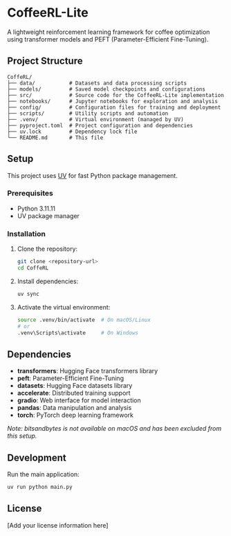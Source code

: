 # CoffeeRL-Lite

A lightweight reinforcement learning framework for coffee optimization using transformer models and PEFT (Parameter-Efficient Fine-Tuning).

## Project Structure

```
CoffeRL/
├── data/           # Datasets and data processing scripts
├── models/         # Saved model checkpoints and configurations
├── src/            # Source code for the CoffeeRL-Lite implementation
├── notebooks/      # Jupyter notebooks for exploration and analysis
├── config/         # Configuration files for training and deployment
├── scripts/        # Utility scripts and automation
├── .venv/          # Virtual environment (managed by UV)
├── pyproject.toml  # Project configuration and dependencies
├── uv.lock         # Dependency lock file
└── README.md       # This file
```

## Setup

This project uses [UV](https://github.com/astral-sh/uv) for fast Python package management.

### Prerequisites

- Python 3.11.11
- UV package manager

### Installation

1. Clone the repository:
   ```bash
   git clone <repository-url>
   cd CoffeRL
   ```

2. Install dependencies:
   ```bash
   uv sync
   ```

3. Activate the virtual environment:
   ```bash
   source .venv/bin/activate  # On macOS/Linux
   # or
   .venv\Scripts\activate     # On Windows
   ```

## Dependencies

- **transformers**: Hugging Face transformers library
- **peft**: Parameter-Efficient Fine-Tuning
- **datasets**: Hugging Face datasets library
- **accelerate**: Distributed training support
- **gradio**: Web interface for model interaction
- **pandas**: Data manipulation and analysis
- **torch**: PyTorch deep learning framework

*Note: bitsandbytes is not available on macOS and has been excluded from this setup.*

## Development

Run the main application:
```bash
uv run python main.py
```

## License

[Add your license information here]
